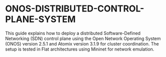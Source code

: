 # ONOS-DISTRIBUTED-CONTROL-PLANE-SYSTEM

This guide explains how to deploy a distributed Software-Defined Networking (SDN) control plane using the Open Network Operating System (ONOS) version 2.5.1 and Atomix version 3.1.9 for cluster coordination.
The setup is tested in Flat architectures using Mininet for network emulation.

